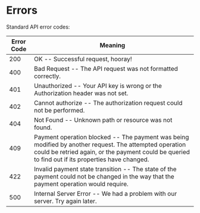 # Errors

Standard API error codes:


Error Code | Meaning
---------- | -------
200 | OK -- Successful request, hooray!
400 | Bad Request -- The API request was not formatted correctly.
401 | Unauthorized -- Your API key is wrong or the Authorization header was not set.
402 | Cannot authorize -- The authorization request could not be performed.
404 | Not Found -- Unknown path or resource was not found.
409 | Payment operation blocked -- The payment was being modified by another request. The attempted operation could be retried again, or the payment could be queried to find out if its properties have changed.
422 | Invalid payment state transition -- The state of the payment could not be changed in the way that the payment operation would require.
500 | Internal Server Error -- We had a problem with our server. Try again later.
